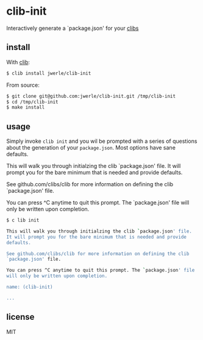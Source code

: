 clib-init
=============

Interactively generate a `package.json' for your [clibs](https://github.com/clibs/clib)

## install

With [clib](https://github.com/clibs/clib):

```sh
$ clib install jwerle/clib-init
```

From source:

```sh
$ git clone git@github.com:jwerle/clib-init.git /tmp/clib-init
$ cd /tmp/clib-init
$ make install
```

## usage

Simply invoke `clib init` and you wil be prompted with a series
of questions about the generation of your `package.json`. Most options
have sane defaults.

This will walk you through initialzing the clib `package.json' file.
It will prompt you for the bare minimum that is needed and provide
defaults.

See github.com/clibs/clib for more information on defining the clib
`package.json' file.

You can press ^C anytime to quit this prompt. The `package.json' file
will only be written upon completion.

```sh
$ c lib init

This will walk you through initialzing the clib `package.json' file.
It will prompt you for the bare minimum that is needed and provide
defaults.

See github.com/clibs/clib for more information on defining the clib
`package.json' file.

You can press ^C anytime to quit this prompt. The `package.json' file
will only be written upon completion.

name: (clib-init)

...
```

## license

MIT

